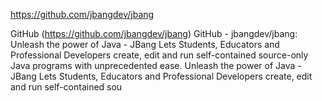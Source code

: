 
https://github.com/jbangdev/jbang

GitHub (https://github.com/jbangdev/jbang)
GitHub - jbangdev/jbang: Unleash the power of Java - JBang Lets Students, Educators and Professional Developers create, edit and run self-contained source-only Java programs with unprecedented ease.
Unleash the power of Java - JBang Lets Students, Educators and Professional Developers create, edit and run self-contained sou

